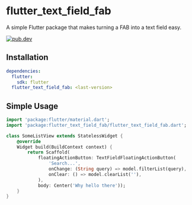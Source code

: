 # flutter_text_field_fab

A simple Flutter package that makes turning a FAB into a text field easy.

[![pub.dev](https://img.shields.io/pub/v/flutter_text_field_fab?include_prereleases)](https://pub.dev/packages/flutter_text_field_fab)

## Installation

```yaml
dependencies:
  flutter:
    sdk: flutter
  flutter_text_field_fab: <last-version>
```

## Simple Usage

```dart
import 'package:flutter/material.dart';
import 'package:flutter_text_field_fab/flutter_text_field_fab.dart';

class SomeListView extends StatelessWidget {
    @override
    Widget build(BuildContext context) {
        return Scaffold(
            floatingActionButton: TextFieldFloatingActionButton(
                'Search...',
                onChange: (String query) => model.filterList(query),
                onClear: () => model.clearList(''),
            ),
            body: Center('Why hello there'));
    }
}
```
